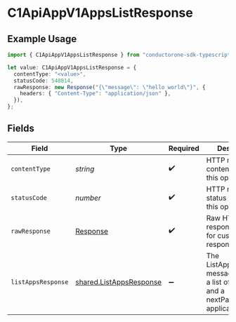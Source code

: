 # C1ApiAppV1AppsListResponse

## Example Usage

```typescript
import { C1ApiAppV1AppsListResponse } from "conductorone-sdk-typescript/sdk/models/operations";

let value: C1ApiAppV1AppsListResponse = {
  contentType: "<value>",
  statusCode: 548814,
  rawResponse: new Response("{\"message\": \"hello world\"}", {
    headers: { "Content-Type": "application/json" },
  }),
};
```

## Fields

| Field                                                                                      | Type                                                                                       | Required                                                                                   | Description                                                                                |
| ------------------------------------------------------------------------------------------ | ------------------------------------------------------------------------------------------ | ------------------------------------------------------------------------------------------ | ------------------------------------------------------------------------------------------ |
| `contentType`                                                                              | *string*                                                                                   | :heavy_check_mark:                                                                         | HTTP response content type for this operation                                              |
| `statusCode`                                                                               | *number*                                                                                   | :heavy_check_mark:                                                                         | HTTP response status code for this operation                                               |
| `rawResponse`                                                                              | [Response](https://developer.mozilla.org/en-US/docs/Web/API/Response)                      | :heavy_check_mark:                                                                         | Raw HTTP response; suitable for custom response parsing                                    |
| `listAppsResponse`                                                                         | [shared.ListAppsResponse](../../../sdk/models/shared/listappsresponse.md)                  | :heavy_minus_sign:                                                                         | The ListAppsResponse message contains a list of results and a nextPageToken if applicable. |